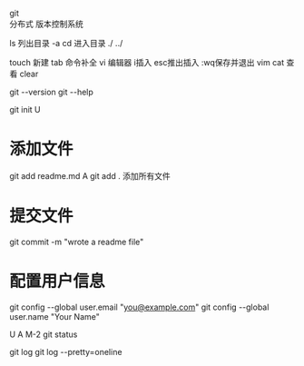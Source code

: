 git  
分布式 版本控制系统


ls  列出目录 -a
cd 进入目录 ./ ../

touch 新建
tab 命令补全
vi 编辑器 i插入 esc推出插入 :wq保存并退出 vim
cat 查看
clear



git --version
git --help


git init  U

# 添加文件
git add readme.md  A
git add . 添加所有文件

# 提交文件
git commit -m "wrote a readme file" 


# 配置用户信息
git config --global user.email "you@example.com"
git config --global user.name "Your Name" 


U A M-2
git status


git log
git log --pretty=oneline